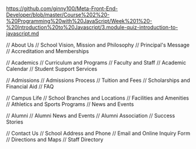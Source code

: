 https://github.com/ginny100/Meta-Front-End-Developer/blob/master/Course%202%20-%20Programming%20with%20JavaScript/Week%201%20-%20Introduction%20to%20Javascript/3.module-quiz-introduction-to-javascript.md


// About Us
// School Vision, Mission and Philosophy
// Principal's Message
// Accreditation and Memberships

// Academics
// Curriculum and Programs
// Faculty and Staff
// Academic Calendar
// Student Support Services

// Admissions
// Admissions Process
// Tuition and Fees
// Scholarships and Financial Aid
// FAQ

// Campus Life
// School Branches and Locations
// Facilities and Amenities
// Athletics and Sports Programs
// News and Events

// Alumni
// Alumni News and Events
// Alumni Association
// Success Stories

// Contact Us
// School Address and Phone
// Email and Online Inquiry Form
// Directions and Maps
// Staff Directory